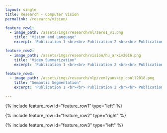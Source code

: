 ```yaml
---
layout: single
title: Research - Computer Vision
permalink: /research/vision/

feature_row1:
  - image_path: /assets/imgs/research/ml/zero1_v1.png
    title: "Vision and Language"
    excerpt: 'Publication 1 <br><br> Publication 2 <br><br> Publication 3 <br>'

feature_row2:
  - image_path: /assets/imgs/research/vision/hu_arxiv2016.png
    title: "Video Summarization"
    excerpt: 'Publication 1 <br><br> Publication 2 <br><br> Publication 3 <br>'

feature_row3:
  - image_path: /assets/imgs/research/nlp/zemlyanskiy_conll2018.png
    title: "Semantic Segmentation"
    excerpt: 'Publication 1 <br><br> Publication 2 <br><br> Publication 3 <br>'

---
```


{% include feature_row id="feature_row1" type="left" %}

{% include feature_row id="feature_row2" type="right" %}

{% include feature_row id="feature_row3" type="left" %}
